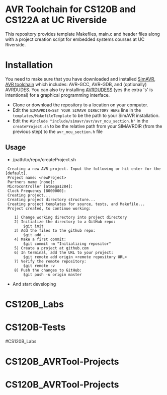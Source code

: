 # AVR Toolchain for CS120B and CS122A at UC Riverside
This repository provides template Makefiles, main.c and header files along with a project creation script for embedded systems courses at UC Riverside. 
# Installation
You need to make sure that you have downloaded and installed [SimAVR](https://github.com/buserror/simavr), [AVR toolchain](http://maxembedded.com/2015/06/setting-up-avr-gcc-toolchain-on-linux-and-mac-os-x/) which includes: AVR-GCC, AVR-GDB, and (optionally) AVRDUDES. You can also try installing [AVRDUDESS](https://github.com/zkemble/AVRDUDESS) (yes the extra 's' is intentional) for a graphical programming interface.  
 - Clone or download the repository to a location on your computer.
 - Edit the `SIMAVRDIR=SET YOUR SIMAVR DIRECTORY HERE` line in the `templates/MakefileTemplate` to be the path to your SimAVR installation.
 - Edit the `#include "include/simavr/avr/avr_mcu_section.h"` in the `createProject.sh` to be the relative path from your SIMAVRDIR (from the previous step) to the `avr_mcu_section.h` file
## Usage 
 - /path/to/repo/createProject.sh
```
 Creating a new AVR project. Input the following or hit enter for the [default].
 Project name: <newProject>
 Partners name [none]: 
 Microcontroller [atmega1284]: 
 Clock Frequency [8000000]: 
 Creating project...
 Creating project directory structure...
 Creating project templates for source, tests, and Makefile...
 Project created, to continue working: 

	1) Change working directory into project directory
	2) Initialize the directory to a GitHub repo: 
		$git init
	3) Add the files to the github repo: 
		$git add .
	4) Make a first commit: 
		$git commit -m "Initializing repositor"
	5) Create a project at github.com
	6) In terminal, add the URL to your project: 
		$git remote add origin <remote repository URL>
	7) Verify the remote repository: 
		$git remote -v
	8) Push the changes to GitHub: 
		$git push -u origin master
```
 - And start developing
# CS120B_Labs
# CS120B-Tests
#CS120B_Labs
# CS120B_AVRTool-Projects
# CS120B_AVRTool-Projects
